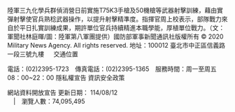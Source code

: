陸軍三九化學兵群偵消營日前實施T75K3手槍及50機槍等武器射擊訓練，藉由實彈射擊使官兵熟稔武器操作，以提升射擊精準度。指揮官周上校表示，部隊戰力來自於平日扎實訓練成果，期許單位官兵持續精進本職學能，厚植單位戰力。（文：軍聞社林庭暉/圖：陸軍第八軍團提供）國防部軍事新聞通訊社版權所有 © 2020 Military News Agency. All rights reserved.
地址：100012 臺北市中正區信義路一段三號九樓
               
              交通位置

電話：(02)2395-1723 傳真電話：(02)2395-1365 服務時間：周一至周五08：00~22：00
隱私權宣告
資訊安全政策
            
網站資料開放宣告
更新日期：
114/08/12            
             | 瀏覽人數：74,095,495